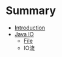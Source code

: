 # Summary

* [Introduction](README.md)
* [Java IO](chapter1.md)
  * [File](chapter1/file.md)
  * IO流

